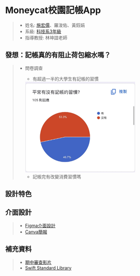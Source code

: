# Moneycat校園記帳App
>* 姓名: [施宏儒](https://shihjonathan0302.github.io/Web/web1/)、羅浚佑、黃鈺娟
>* 系級: [科技系3年級](https://www.tahrd.ntnu.edu.tw)
>* 指導教授: 林坤誼老師
## 發想：記帳真的有阻止荷包縮水嗎？
> * 問卷調查
>   + 有超過一半的大學生有記帳的習慣
>   <img src="https://github.com/shihjonathan0302/project-moneycat/blob/main/問卷調查結果/IMG_7608.JPG" width="350"/>
>
>   + 記帳完有改變消費習慣嗎 
## 設計特色
## 介面設計
>* [Figma介面設計](https://www.figma.com/file/6eZORy6rDBF882oA52Zl6q/Untitled?type=design&node-id=0%3A1&mode=design&t=n809OlLlfxIa3eUs-1)
>* [Canva簡報](https://www.canva.com/design/DAGCpx2Suro/DiBiVfDzfYLYGyepdfdbAw/edit?utm_content=DAGCpx2Suro&utm_campaign=designshare&utm_medium=link2&utm_source=sharebutton)
## 補充資料
>* [期中審查影片](https://youtu.be/cavWuZsghmY?si=kT2qFAXa3PPvJqYN)
>* [Swift Standard Library](https://developer.apple.com/documentation/swift/swift-standard-library) 


